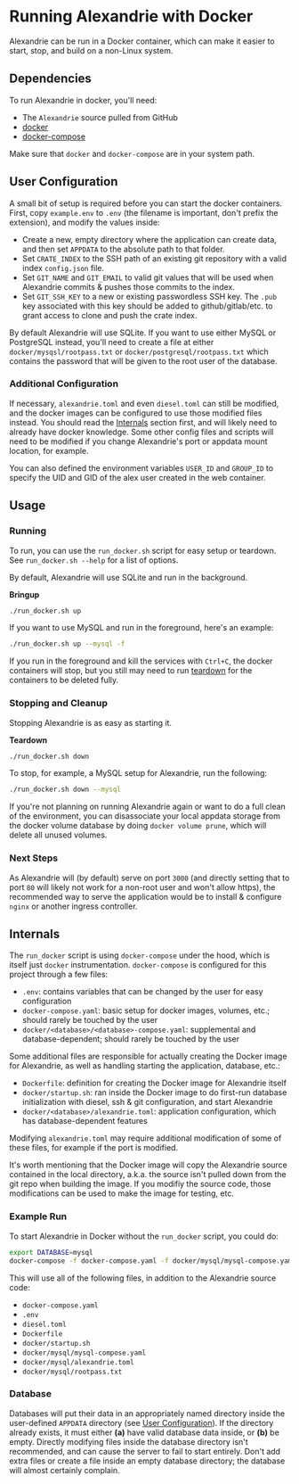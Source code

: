 # Running Alexandrie with Docker

Alexandrie can be run in a Docker container, which can make it easier to start, stop, and build on a non-Linux system.


## Dependencies

To run Alexandrie in docker, you'll need:

* The `Alexandrie` source pulled from GitHub
* [docker](https://docs.docker.com/install/)
* [docker-compose](https://docs.docker.com/compose/install/)

Make sure that `docker` and `docker-compose` are in your system path.


## User Configuration

A small bit of setup is required before you can start the docker containers. First, copy `example.env` to `.env` (the filename is important, don't prefix the extension), and modify the values inside:

* Create a new, empty directory where the application can create data, and then set `APPDATA` to the absolute path to that folder.
* Set `CRATE_INDEX` to the SSH path of an existing git repository with a valid index `config.json` file.
* Set `GIT_NAME` and `GIT_EMAIL` to valid git values that will be used when Alexandrie commits & pushes those commits to the index.
* Set `GIT_SSH_KEY` to a new or existing passwordless SSH key. The `.pub` key associated with this key should be added to github/gitlab/etc. to grant access to clone and push the crate index.


By default Alexandrie will use SQLite. If you want to use either MySQL or PostgreSQL instead, you'll need to create a file at either `docker/mysqsl/rootpass.txt` or `docker/postgresql/rootpass.txt` which contains the password that will be given to the root user of the database.


### Additional Configuration

If necessary, `alexandrie.toml` and even `diesel.toml` can still be modified, and the docker images can be configured to use those modified files instead. You should read the [Internals](#internals) section first, and will likely need to already have docker knowledge. Some other config files and scripts will need to be modified if you change Alexandrie's port or appdata mount location, for example.

You can also defined the environment variables `USER_ID` and `GROUP_ID` to specify the UID and GID of the alex user created in the web container.

## Usage

### Running

To run, you can use the `run_docker.sh` script for easy setup or teardown. See `run_docker.sh --help` for a list of options.

By default, Alexandrie will use SQLite and run in the background. 

**Bringup**
```bash
./run_docker.sh up
```

If you want to use MySQL and run in the foreground, here's an example:

```bash
./run_docker.sh up --mysql -f
```

If you run in the foreground and kill the services with `Ctrl+C`, the docker containers will stop, but you still may need to run [teardown](#stopping-and-cleanup) for the containers to be deleted fully.


### Stopping and Cleanup

Stopping Alexandrie is as easy as starting it.

**Teardown**
```bash
./run_docker.sh down
```

To stop, for example, a MySQL setup for Alexandrie, run the following:

```bash
./run_docker.sh down --mysql
```

If you're not planning on running Alexandrie again or want to do a full clean of the environment, you can disassociate your local appdata storage from the docker volume database by doing `docker volume prune`, which will delete all unused volumes.


### Next Steps

As Alexandrie will (by default) serve on port `3000` (and directly setting that to port `80` will likely not work for a non-root user and won't allow https), the recommended way to serve the application would be to install & configure `nginx` or another ingress controller.


## Internals

The `run_docker` script is using `docker-compose` under the hood, which is itself just `docker` instrumentation. `docker-compose` is configured for this project through a few files:

* `.env`: contains variables that can be changed by the user for easy configuration
* `docker-compose.yaml`: basic setup for docker images, volumes, etc.; should rarely be touched by the user
* `docker/<database>/<database>-compose.yaml`: supplemental and database-dependent; should rarely be touched by the user

Some additional files are responsible for actually creating the Docker image for Alexandrie, as well as handling starting the application, database, etc.:

* `Dockerfile`: definition for creating the Docker image for Alexandrie itself
* `docker/startup.sh`: ran inside the Docker image to do first-run database initialization with diesel, ssh & git configuration, and start Alexandrie
* `docker/<database>/alexandrie.toml`: application configuration, which has database-dependent features


Modifying `alexandrie.toml` may require additional modification of some of these files, for example if the port is modified.


It's worth mentioning that the Docker image will copy the Alexandrie source contained in the local directory, a.k.a. the source isn't pulled down from the git repo when building the image. If you modifiy the source code, those modifications can be used to make the image for testing, etc.


### Example Run

To start Alexandrie in Docker without the `run_docker` script, you could do:

```bash
export DATABASE=mysql
docker-compose -f docker-compose.yaml -f docker/mysql/mysql-compose.yaml up
```

This will use all of the following files, in addition to the Alexandrie source code:
* `docker-compose.yaml`
* `.env`
* `diesel.toml`
* `Dockerfile`
* `docker/startup.sh`
* `docker/mysql/mysql-compose.yaml`
* `docker/mysql/alexandrie.toml`
* `docker/mysql/rootpass.txt`


### Database

Databases will put their data in an appropriately named directory inside the user-defined `APPDATA` directory (see [User Configuration](#user-configuration)). If the directory already exists, it must either **(a)** have valid database data inside, or **(b)** be empty. Directly modifying files inside the database directory isn't recommended, and can cause the server to fail to start entirely. Don't add extra files or create a file inside an empty database directory; the database will almost certainly complain.
